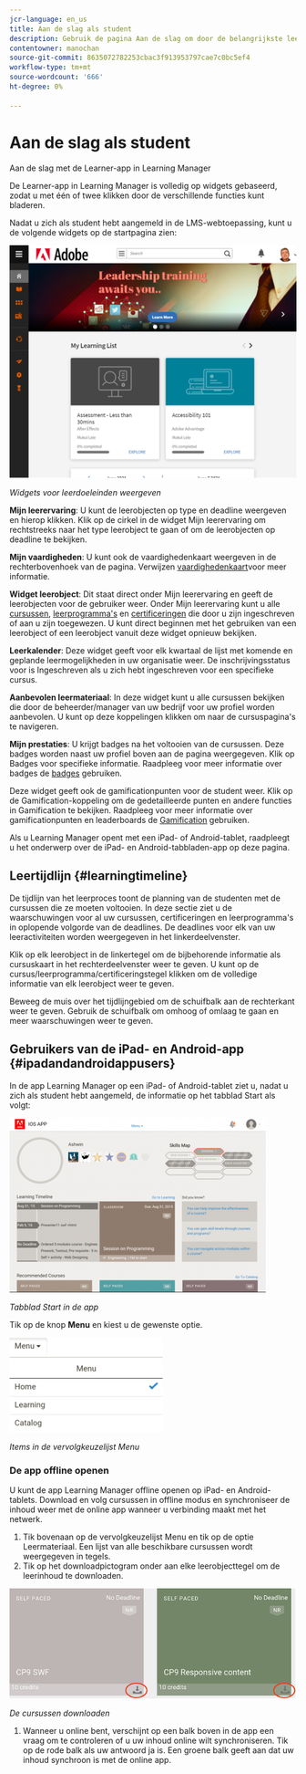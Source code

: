 ```yaml
---
jcr-language: en_us
title: Aan de slag als student
description: Gebruik de pagina Aan de slag om door de belangrijkste leerpaden van Adobe Learning Manager te navigeren.
contentowner: manochan
source-git-commit: 8635072782253cbac3f913953797cae7c0bc5ef4
workflow-type: tm+mt
source-wordcount: '666'
ht-degree: 0%

---
```




# Aan de slag als student

Aan de slag met de Learner-app in Learning Manager

De Learner-app in Learning Manager is volledig op widgets gebaseerd, zodat u met één of twee klikken door de verschillende functies kunt bladeren.

Nadat u zich als student hebt aangemeld in de LMS-webtoepassing, kunt u de volgende widgets op de startpagina zien:

![](assets/l-1.png)

*Widgets voor leerdoeleinden weergeven*

**Mijn leerervaring**: U kunt de leerobjecten op type en deadline weergeven en hierop klikken. Klik op de cirkel in de widget Mijn leerervaring om rechtstreeks naar het type leerobject te gaan of om de leerobjecten op deadline te bekijken.

**Mijn vaardigheden**: U kunt ook de vaardighedenkaart weergeven in de rechterbovenhoek van de pagina. Verwijzen  [vaardighedenkaart](skills-levels.md)voor meer informatie.

**Widget leerobject**: Dit staat direct onder Mijn leerervaring en geeft de leerobjecten voor de gebruiker weer. Onder Mijn leerervaring kunt u alle  [cursussen](courses.md),  [leerprogramma&#39;s](learning-programs.md) en  [certificeringen](certifications.md) die door u zijn ingeschreven of aan u zijn toegewezen. U kunt direct beginnen met het gebruiken van een leerobject of een leerobject vanuit deze widget opnieuw bekijken.

**Leerkalender**: Deze widget geeft voor elk kwartaal de lijst met komende en geplande leermogelijkheden in uw organisatie weer. De inschrijvingsstatus voor is Ingeschreven als u zich hebt ingeschreven voor een specifieke cursus.

**Aanbevolen leermateriaal**: In deze widget kunt u alle cursussen bekijken die door de beheerder/manager van uw bedrijf voor uw profiel worden aanbevolen. U kunt op deze koppelingen klikken om naar de cursuspagina&#39;s te navigeren.

**Mijn prestaties**: U krijgt badges na het voltooien van de cursussen. Deze badges worden naast uw profiel boven aan de pagina weergegeven. Klik op Badges voor specifieke informatie. Raadpleeg voor meer informatie over badges de  [badges](badges.md) gebruiken.

Deze widget geeft ook de gamificationpunten voor de student weer. Klik op de Gamification-koppeling om de gedetailleerde punten en andere functies in Gamification te bekijken. Raadpleeg voor meer informatie over gamificationpunten en leaderboards de  [Gamification](gamification.md) gebruiken.

Als u Learning Manager opent met een iPad- of Android-tablet, raadpleegt u het onderwerp over de iPad- en Android-tabbladen-app op deze pagina.

## Leertijdlijn {#learningtimeline}

De tijdlijn van het leerproces toont de planning van de studenten met de cursussen die ze moeten voltooien. In deze sectie ziet u de waarschuwingen voor al uw cursussen, certificeringen en leerprogramma&#39;s in oplopende volgorde van de deadlines. De deadlines voor elk van uw leeractiviteiten worden weergegeven in het linkerdeelvenster.

Klik op elk leerobject in de linkertegel om de bijbehorende informatie als cursuskaart in het rechterdeelvenster weer te geven. U kunt op de cursus/leerprogramma/certificeringstegel klikken om de volledige informatie van elk leerobject weer te geven.

Beweeg de muis over het tijdlijngebied om de schuifbalk aan de rechterkant weer te geven. Gebruik de schuifbalk om omhoog of omlaag te gaan en meer waarschuwingen weer te geven.

## Gebruikers van de iPad- en Android-app {#ipadandandroidappusers}

In de app Learning Manager op een iPad- of Android-tablet ziet u, nadat u zich als student hebt aangemeld, de informatie op het tabblad Start als volgt:

![](assets/screenshot-2015-08-07-12-24-40-e1439211134842.png)

*Tabblad Start in de app*

Tik op de knop **Menu** en kiest u de gewenste optie.

![](assets/menu-ipad.png)

*Items in de vervolgkeuzelijst Menu*

### De app offline openen

U kunt de app Learning Manager offline openen op iPad- en Android-tablets. Download en volg cursussen in offline modus en synchroniseer de inhoud weer met de online app wanneer u verbinding maakt met het netwerk.

1. Tik bovenaan op de vervolgkeuzelijst Menu en tik op de optie Leermateriaal. Een lijst van alle beschikbare cursussen wordt weergegeven in tegels.
1. Tik op het downloadpictogram onder aan elke leerobjecttegel om de leerinhoud te downloaden.

![](assets/download-ipad.png)

*De cursussen downloaden*

1. Wanneer u online bent, verschijnt op een balk boven in de app een vraag om te controleren of u uw inhoud online wilt synchroniseren. Tik op de rode balk als uw antwoord ja is. Een groene balk geeft aan dat uw inhoud synchroon is met de online app.

<!--### Track device storage

You can monitor your device storage periodically.

Tap the profile icon at the upper-right corner of the app and tap **Device Storage** menu option.

![](assets/device-storage-option-ipad.png)

An app storage information dialog appears as shown below.

![](assets/device-storage-detailed-e1439211162955.png)

Using the app storage information, you can check the total space of device, app and the downloaded courses. This information enables you to download courses accordingly. To delete the downloaded courses in the device, tap X icon adjacent to each course name.-->
